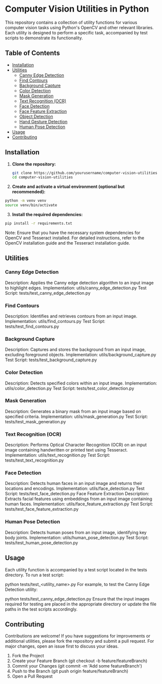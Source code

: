 # Computer Vision Utilities in Python

This repository contains a collection of utility functions for various computer vision tasks using Python's OpenCV and other relevant libraries. Each utility is designed to perform a specific task, accompanied by test scripts to demonstrate its functionality.

## Table of Contents

- [Installation](#installation)
- [Utilities](#utilities)
  - [Canny Edge Detection](#canny-edge-detection)
  - [Find Contours](#find-contours)
  - [Background Capture](#background-capture)
  - [Color Detection](#color-detection)
  - [Mask Generation](#mask-generation)
  - [Text Recognition (OCR)](#text-recognition-ocr)
  - [Face Detection](#face-detection)
  - [Face Feature Extraction](#face-feature-extraction)
  - [Object Detection](#object-detection)
  - [Hand Gesture Detection](#hand-gesture-detection)
  - [Human Pose Detection](#human-pose-detection)
- [Usage](#usage)
- [Contributing](#contributing)

## Installation

1. **Clone the repository:**

   ```bash
   git clone https://github.com/yourusername/computer-vision-utilities.git
   cd computer-vision-utilities
   ```

2. **Create and activate a virtual environment (optional but recommended):**

  ```bash
  python -m venv venv
  source venv/bin/activate
```

3. **Install the required dependencies:**

```bash
pip install -r requirements.txt
```

Note: Ensure that you have the necessary system dependencies for OpenCV and Tesseract installed. For detailed instructions, refer to the OpenCV installation guide and the Tesseract installation guide.

## Utilities
### **Canny Edge Detection**
Description: Applies the Canny edge detection algorithm to an input image to highlight edges.
Implementation: utils/canny_edge_detection.py
Test Script: tests/test_canny_edge_detection.py

### **Find Contours**
Description: Identifies and retrieves contours from an input image.
Implementation: utils/find_contours.py
Test Script: tests/test_find_contours.py

### **Background Capture**
Description: Captures and stores the background from an input image, excluding foreground objects.
Implementation: utils/background_capture.py
Test Script: tests/test_background_capture.py

### **Color Detection**
Description: Detects specified colors within an input image.
Implementation: utils/color_detection.py
Test Script: tests/test_color_detection.py

### **Mask Generation**
Description: Generates a binary mask from an input image based on specified criteria.
Implementation: utils/mask_generation.py
Test Script: tests/test_mask_generation.py

### **Text Recognition (OCR)**
Description: Performs Optical Character Recognition (OCR) on an input image containing handwritten or printed text using Tesseract.
Implementation: utils/text_recognition.py
Test Script: tests/test_text_recognition.py

### **Face Detection**
Description: Detects human faces in an input image and returns their locations and encodings.
Implementation: utils/face_detection.py
Test Script: tests/test_face_detection.py
Face Feature Extraction
Description: Extracts facial features using embeddings from an input image containing human faces.
Implementation: utils/face_feature_extraction.py
Test Script: tests/test_face_feature_extraction.py

### **Human Pose Detection**
Description: Detects human poses from an input image, identifying key body joints.
Implementation: utils/human_pose_detection.py
Test Script: tests/test_human_pose_detection.py

## Usage
Each utility function is accompanied by a test script located in the tests directory. To run a test script:

python tests/test_<utility_name>.py
For example, to test the Canny Edge Detection utility:

python tests/test_canny_edge_detection.py
Ensure that the input images required for testing are placed in the appropriate directory or update the file paths in the test scripts accordingly.

## Contributing
Contributions are welcome! If you have suggestions for improvements or additional utilities, please fork the repository and submit a pull request. For major changes, open an issue first to discuss your ideas.

1. Fork the Project
2. Create your Feature Branch (git checkout -b feature/featureBranch)
3. Commit your Changes (git commit -m 'Add some featureBranch')
4. Push to the Branch (git push origin feature/featureBranch)
5. Open a Pull Request
